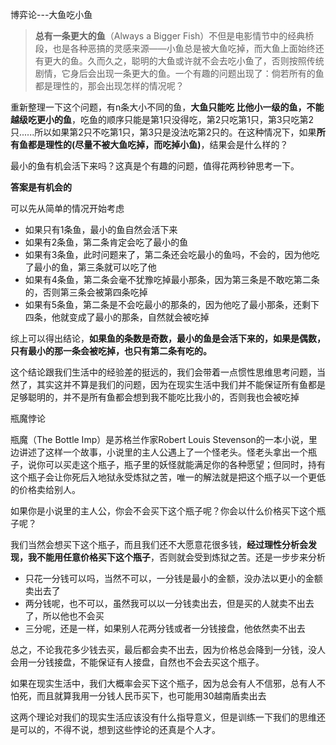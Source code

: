 博弈论---大鱼吃小鱼

> **总有一条更大的鱼**（Always a Bigger Fish）不但是电影情节中的经典桥段，也是各种恶搞的灵感来源——小鱼总是被大鱼吃掉，而大鱼上面始终还有更大的鱼。久而久之，聪明的大鱼或许就不会去吃小鱼了，否则按照传统剧情，它身后会出现一条更大的鱼。一个有趣的问题出现了：倘若所有的鱼都是理性的，那会出现怎样的情况呢？

重新整理一下这个问题，有n条大小不同的鱼，**大鱼只能吃 比他小一级的鱼，不能越级吃更小的鱼**，吃鱼的顺序只能是第1只没得吃，第2只吃第1只，第3只吃第2只......所以如果第2只不吃第1只，第3只是没法吃第2只的。在这种情况下，如果**所有鱼都是理性的(尽量不被大鱼吃掉，而吃掉小鱼)**，结果会是什么样的？

最小的鱼有机会活下来吗？这真是个有趣的问题，值得花两秒钟思考一下。



**答案是有机会的**

可以先从简单的情况开始考虑

- 如果只有1条鱼，最小的鱼自然会活下来
- 如果有2条鱼，第二条肯定会吃了最小的鱼
- 如果有3条鱼，此时问题来了，第二条还会吃最小的鱼吗，不会的，因为他吃了最小的鱼，第三条就可以吃了他
- 如果有4条鱼，第二条会毫不犹豫吃掉最小那条，因为第三条是不敢吃第二条的，否则第三条会被第四条吃掉
- 如果有5条鱼，第二条是不会吃最小的那条的，因为他吃了最小那条，还剩下四条，他就变成了最小的那条，自然就会被吃掉

综上可以得出结论，**如果鱼的条数是奇数，最小的鱼是会活下来的，如果是偶数，只有最小的那一条会被吃掉，也只有第二条有吃的。**

这个结论跟我们生活中的经验差的挺远的，我们会带着一点惯性思维思考问题，当然了，其实这并不算是我们的问题，因为在现实生活中我们并不能保证所有鱼都是足够聪明的，并不是所有鱼都会想到我不能吃比我小的，否则我也会被吃掉

瓶魔悖论

瓶魔（The Bottle Imp）是苏格兰作家Robert Louis Stevenson的一本小说，里边讲述了这样一个故事，小说里的主人公遇上了一个怪老头。怪老头拿出一个瓶子，说你可以买走这个瓶子，瓶子里的妖怪就能满足你的各种愿望；但同时，持有这个瓶子会让你死后入地狱永受炼狱之苦，唯一的解法就是把这个瓶子以一个更低的价格卖给别人。

如果你是小说里的主人公，你会不会买下这个瓶子呢？你会以什么价格买下这个瓶子呢？

我们当然会想买下这个瓶子，而且我们还不大愿意花很多钱，**经过理性分析会发现，我不能用任意价格买下这个瓶子**，否则就会受到炼狱之苦。还是一步步来分析

- 只花一分钱可以吗，当然不可以，一分钱是最小的金额，没办法以更小的金额卖出去了
- 两分钱呢，也不可以，虽然我可以以一分钱卖出去，但是买的人就卖不出去了，所以他也不会买
- 三分呢，还是一样，如果别人花两分钱或者一分钱接盘，他依然卖不出去

总之，不论我花多少钱去买，最后都会卖不出去，因为价格总会降到一分钱，没人会用一分钱接盘，不能保证有人接盘，自然也不会去买这个瓶子。

如果在现实生活中，我们大概率会买下这个瓶子，因为总会有人不信邪，总有人不怕死，而且就算我用一分钱人民币买下，也可能用30越南盾卖出去

这两个理论对我们的现实生活应该没有什么指导意义，但是训练一下我们的思维还是可以的，不得不说，想到这些悖论的还真是个人才。